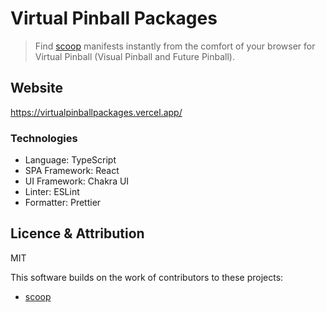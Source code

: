# Virtual Pinball Packages

 > Find [scoop](https://scoop.sh) manifests instantly from the comfort of your browser for Virtual Pinball (Visual Pinball and Future Pinball).

## Website

https://virtualpinballpackages.vercel.app/

### Technologies

- Language: TypeScript
- SPA Framework: React
- UI Framework: Chakra UI
- Linter: ESLint
- Formatter: Prettier

## Licence & Attribution

MIT

This software builds on the work of contributors to these projects:
* [scoop](https://github.com/lukesampson/scoop)

